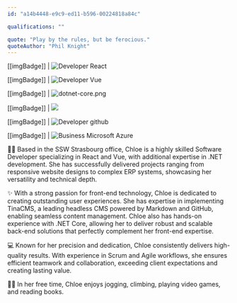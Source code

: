 ```yaml
---
id: "a14b4448-e9c9-ed11-b596-00224818a84c"

qualifications: ""

quote: "Play by the rules, but be ferocious."
quoteAuthor: "Phil Knight"
---
```


[[imgBadge]]
| ![Developer React](../badges/Developer-react.png)

[[imgBadge]]
| ![Developer Vue](../badges/Developer-Vue.png)

[[imgBadge]]
| ![dotnet-core.png](../badges/Developer-dotnet-core.png)

[[imgBadge]]
| ![](../badges/Developer-OpenAI.png)

[[imgBadge]]
| ![Developer github](../badges/Developer-github.png)

[[imgBadge]]
| ![Business Microsoft Azure](../badges/Business-microsoft-azure.png)




👩‍💻 Based in the SSW Strasbourg office, Chloe is a highly skilled Software Developer specializing in React and Vue, with additional expertise in .NET development. She has successfully delivered projects ranging from responsive website designs to complex ERP systems, showcasing her versatility and technical depth.

✨ With a strong passion for front-end technology, Chloe is dedicated to creating outstanding user experiences. She has expertise in implementing TinaCMS, a leading headless CMS powered by Markdown and GitHub, enabling seamless content management. Chloe also has hands-on experience with .NET Core, allowing her to deliver robust and scalable back-end solutions that perfectly complement her front-end expertise.

💻 Known for her precision and dedication, Chloe consistently delivers high-quality results. With experience in Scrum and Agile workflows, she ensures efficient teamwork and collaboration, exceeding client expectations and creating lasting value.

🏃‍♀️ In her free time, Chloe enjoys jogging, climbing, playing video games, and reading books.
